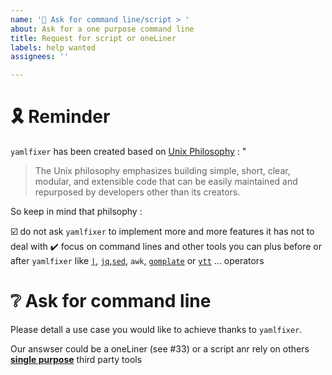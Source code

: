 ```yaml
---
name: '🙏 Ask for command line/script > '
about: Ask for a one purpose command line
title: Request for script or oneLiner
labels: help wanted
assignees: ''

---
```


# 🎗️ Reminder

`yamlfixer` has been created based on [Unix Philosophy](https://en.wikipedia.org/wiki/Unix_philosophy) : "

> The Unix philosophy emphasizes building simple, short, clear, modular, and extensible code that can be easily maintained and repurposed by developers other than its creators. 

So keep in mind that philsophy :

☑️ do not ask `yamlfixer` to implement more and more features it has not to deal with
✔️ focus on command lines and other tools you can plus before or after `yamlfixer` like [`|`](https://youtu.be/bKzonnwoR2I), [`jq`](https://stedolan.github.io/jq/),[`sed`](https://en.wikipedia.org/wiki/Sed), `awk`, [`gomplate`](https://docs.gomplate.ca/) or [`ytt`](https://carvel.dev/ytt/) ... operators

# ❔ Ask for command line

Please detall a use case you would like to achieve thanks to `yamlfixer`.

Our answser could be a oneLiner (see #33) or a script anr rely on others [**single purpose**](https://en.wikipedia.org/wiki/Unix_philosophy#Do_One_Thing_and_Do_It_Well) third party tools
